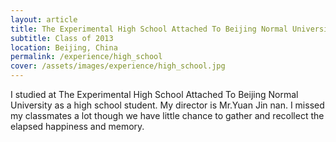 ```yaml
---
layout: article
title: The Experimental High School Attached To Beijing Normal University
subtitle: Class of 2013
location: Beijing, China
permalink: /experience/high_school
cover: /assets/images/experience/high_school.jpg
---
```


I studied at The Experimental High School Attached To Beijing Normal University as a high school student. My director is Mr.Yuan Jin nan. I missed my classmates a lot though we have little chance to gather and recollect the elapsed happiness and memory.

<!--more-->
